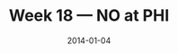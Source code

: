 ---
layout: game
title: Week 18 — NO at PHI
season: 2013
game_id: 2013_18_NO_PHI
week: 18
date: 2014-01-04
home_team: PHI
away_team: NO
final_home: 
final_away: 
pbp_url: /assets/data/pbp/2013/2013_18_NO_PHI.csv.gz
---